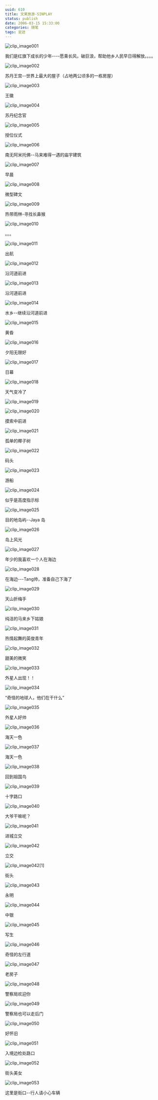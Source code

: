 ```yaml
---
uuid: 610
title: 文莱旅游-SINPLAY
status: publish
date: 2006-03-15 15:33:00
categories: 随笔
tags: 足迹
---
```

![clip_image001](https://skywind3000.github.io/images/blog/wp-content/2011/04/clip_image001_thumb2.jpg)

我们是红旗下成长的少年----愿乘长风，破巨浪，帮助他乡人民早日得解放。。。。

![clip_image002](https://skywind3000.github.io/images/blog/wp-content/2011/04/clip_image002_thumb2.jpg)

苏丹王宫--世界上最大的屋子（占地两公顷多的一栋房屋）

![clip_image003](https://skywind3000.github.io/images/blog/wp-content/2011/04/clip_image003_thumb2.jpg)

王徽

![clip_image004](https://skywind3000.github.io/images/blog/wp-content/2011/04/clip_image004_thumb2.jpg)

苏丹纪念官

![clip_image005](https://skywind3000.github.io/images/blog/wp-content/2011/04/clip_image005_thumb2.jpg)

授位仪式

![clip_image006](https://skywind3000.github.io/images/blog/wp-content/2011/04/clip_image006_thumb1.jpg)

南无阿米托佛--马来难得一遇的庙宇建筑

![clip_image007](https://skywind3000.github.io/images/blog/wp-content/2011/04/clip_image007_thumb1.jpg)

早晨

![clip_image008](https://skywind3000.github.io/images/blog/wp-content/2011/04/clip_image008_thumb1.jpg)

微型碑文

![clip_image009](https://skywind3000.github.io/images/blog/wp-content/2011/04/clip_image009_thumb1.jpg)

热带雨林-寻找长鼻猴

![clip_image010](https://skywind3000.github.io/images/blog/wp-content/2011/04/clip_image010_thumb1.jpg)

。。。

![clip_image011](https://skywind3000.github.io/images/blog/wp-content/2011/04/clip_image011_thumb1.jpg)

出航

![clip_image012](https://skywind3000.github.io/images/blog/wp-content/2011/04/clip_image012_thumb1.jpg)

沿河道前进

![clip_image013](https://skywind3000.github.io/images/blog/wp-content/2011/04/clip_image013_thumb.jpg)

沿河道前进

![clip_image014](https://skywind3000.github.io/images/blog/wp-content/2011/04/clip_image014_thumb.jpg)

水乡--继续沿河道前进

![clip_image015](https://skywind3000.github.io/images/blog/wp-content/2011/04/clip_image015_thumb.jpg)

黄昏

![clip_image016](https://skywind3000.github.io/images/blog/wp-content/2011/04/clip_image016_thumb.jpg)

夕阳无限好

![clip_image017](https://skywind3000.github.io/images/blog/wp-content/2011/04/clip_image017_thumb.jpg)

日幕

![clip_image018](https://skywind3000.github.io/images/blog/wp-content/2011/04/clip_image018_thumb.jpg)

天气变冷了

![clip_image019](https://skywind3000.github.io/images/blog/wp-content/2011/04/clip_image019_thumb.jpg)

![clip_image020](https://skywind3000.github.io/images/blog/wp-content/2011/04/clip_image020_thumb.jpg)

摸索中前进

![clip_image021](https://skywind3000.github.io/images/blog/wp-content/2011/04/clip_image021_thumb.jpg)

孤单的椰子树

![clip_image022](https://skywind3000.github.io/images/blog/wp-content/2011/04/clip_image022_thumb.jpg)

码头

![clip_image023](https://skywind3000.github.io/images/blog/wp-content/2011/04/clip_image023_thumb.jpg)

游船

![clip_image024](https://skywind3000.github.io/images/blog/wp-content/2011/04/clip_image024_thumb.jpg)

似乎是高度指示标

![clip_image025](https://skywind3000.github.io/images/blog/wp-content/2011/04/clip_image025_thumb.jpg)

目的地岛屿--Jaya 岛

![clip_image026](https://skywind3000.github.io/images/blog/wp-content/2011/04/clip_image026_thumb.jpg)

岛上风光

![clip_image027](https://skywind3000.github.io/images/blog/wp-content/2011/04/clip_image027_thumb.jpg)

年少的我喜欢一个人在海边

![clip_image028](https://skywind3000.github.io/images/blog/wp-content/2011/04/clip_image028_thumb.jpg)

在海边---Tang帅，准备自己下海了

![clip_image029](https://skywind3000.github.io/images/blog/wp-content/2011/04/clip_image029_thumb.jpg)

天山折梅手

![clip_image030](https://skywind3000.github.io/images/blog/wp-content/2011/04/clip_image030_thumb.jpg)

纯洁的马来乡下姑娘

![clip_image031](https://skywind3000.github.io/images/blog/wp-content/2011/04/clip_image031_thumb.jpg)

热情起舞的英俊青年

![clip_image032](https://skywind3000.github.io/images/blog/wp-content/2011/04/clip_image032_thumb.jpg)

甜美的微笑

![clip_image033](https://skywind3000.github.io/images/blog/wp-content/2011/04/clip_image033_thumb.jpg)

外星人出现！！

![clip_image034](https://skywind3000.github.io/images/blog/wp-content/2011/04/clip_image034_thumb.jpg)

“奇怪的地球人，他们在干什么”

![clip_image035](https://skywind3000.github.io/images/blog/wp-content/2011/04/clip_image035_thumb.jpg)

外星人好帅

![clip_image036](https://skywind3000.github.io/images/blog/wp-content/2011/04/clip_image036_thumb.jpg)

海天一色

![clip_image037](https://skywind3000.github.io/images/blog/wp-content/2011/04/clip_image037_thumb.jpg)

海天一色

![clip_image038](https://skywind3000.github.io/images/blog/wp-content/2011/04/clip_image038_thumb.jpg)

回到祖国鸟

![clip_image039](https://skywind3000.github.io/images/blog/wp-content/2011/04/clip_image039_thumb.jpg)

十字路口

![clip_image040](https://skywind3000.github.io/images/blog/wp-content/2011/04/clip_image040_thumb.jpg)

大爷干嘛呢？

![clip_image041](https://skywind3000.github.io/images/blog/wp-content/2011/04/clip_image041_thumb.jpg)

进城立交

![clip_image042](https://skywind3000.github.io/images/blog/wp-content/2011/04/clip_image042_thumb.jpg)

立交

![clip_image042\[1\]](https://skywind3000.github.io/images/blog/wp-content/2011/04/clip_image0421_thumb.jpg)

街头

![clip_image043](https://skywind3000.github.io/images/blog/wp-content/2011/04/clip_image043_thumb.jpg)

永明

![clip_image044](https://skywind3000.github.io/images/blog/wp-content/2011/04/clip_image044_thumb.jpg)

中银

![clip_image045](https://skywind3000.github.io/images/blog/wp-content/2011/04/clip_image045_thumb.jpg)

写生

![clip_image046](https://skywind3000.github.io/images/blog/wp-content/2011/04/clip_image046_thumb.jpg)

奇怪的左行道

![clip_image047](https://skywind3000.github.io/images/blog/wp-content/2011/04/clip_image047_thumb.jpg)

老房子

![clip_image048](https://skywind3000.github.io/images/blog/wp-content/2011/04/clip_image048_thumb.jpg)

警察局欢迎你

![clip_image049](https://skywind3000.github.io/images/blog/wp-content/2011/04/clip_image049_thumb.jpg)

警察局也可以走后门

![clip_image050](https://skywind3000.github.io/images/blog/wp-content/2011/04/clip_image050_thumb.jpg)

好怀旧

![clip_image051](https://skywind3000.github.io/images/blog/wp-content/2011/04/clip_image051_thumb.gif)

入境边检处路口

![clip_image052](https://skywind3000.github.io/images/blog/wp-content/2011/04/clip_image052_thumb.jpg)

街头美女

![clip_image053](https://skywind3000.github.io/images/blog/wp-content/2011/04/clip_image053_thumb.jpg)

这里是街口--行人请小心车辆

